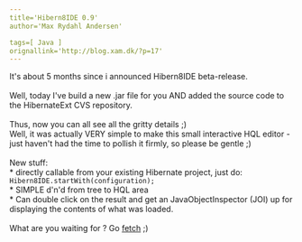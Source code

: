 ```yaml
---
title='Hibern8IDE 0.9'
author='Max Rydahl Andersen'

tags=[ Java ]
orignallink='http://blog.xam.dk/?p=17'
---
```

<div><p>It's about 5 months since i announced Hibern8IDE beta-release.<br><br>
Well, today I've build a new .jar file for you AND added the source code to the HibernateExt CVS repository.<br><br>
Thus, now you can all see all the gritty details ;)<br>
Well, it was actually VERY simple to make this small interactive HQL editor - just haven't had the time to pollish it firmly, so please be gentle ;)<br><br>
New stuff:<br>
* directly callable from your existing Hibernate project, just do: <code>Hibern8IDE.startWith(configuration);</code><br>
* SIMPLE d'n'd from tree to HQL area<br>
* Can double click on the result and get an JavaObjectInspector (JOI) up for displaying the contents of what was loaded.<br><br>
What are you waiting for ? Go <a href="http://www.xam.dk/hibern8ide">fetch</a> ;)</p></div>

